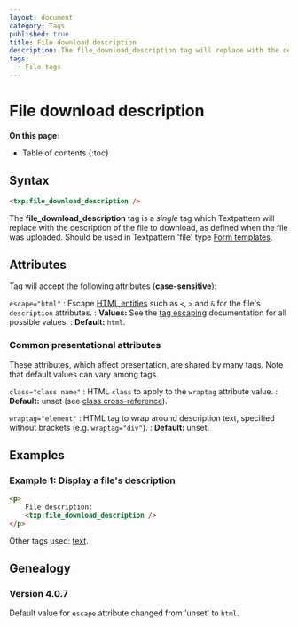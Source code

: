 ```yaml
---
layout: document
category: Tags
published: true
title: File download description
description: The file_download_description tag will replace with the description of the file to download, as defined when the file was uploaded.
tags:
  - File tags
---
```


# File download description

**On this page**:

* Table of contents
{:toc}

## Syntax

~~~ html
<txp:file_download_description />
~~~

The **file_download_description** tag is a *single* tag which Textpattern will replace with the description of the file to download, as defined when the file was uploaded. Should be used in Textpattern 'file' type [Form templates](/themes/form-templates-explained).

## Attributes

Tag will accept the following attributes (**case-sensitive**):

`escape="html"`
: Escape [HTML entities](https://developer.mozilla.org/en-US/docs/Glossary/Entity) such as `<`, `>` and `&` for the file's `description` attributes.
: **Values:** See the [tag escaping](/tags/learning/#tag-escaping) documentation for all possible values.
: **Default:** `html`.

### Common presentational attributes

These attributes, which affect presentation, are shared by many tags. Note that default values can vary among tags.

`class="class name"`
: HTML `class` to apply to the `wraptag` attribute value.
: **Default:** unset (see [class cross-reference](/tags/tag-attributes-cross-reference#class)).

`wraptag="element"`
: HTML tag to wrap around description text, specified without brackets (e.g. `wraptag="div"`).
: **Default:** unset.

## Examples

### Example 1: Display a file's description

~~~ html
<p>
    File description:
    <txp:file_download_description />
</p>
~~~

Other tags used: [text](/tags/text).

## Genealogy

### Version 4.0.7

Default value for `escape` attribute changed from 'unset' to `html`.
